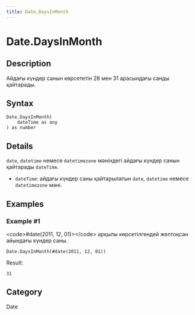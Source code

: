 ```yaml
---
title: Date.DaysInMonth
---
```


# Date.DaysInMonth


## Description

Айдағы күндер санын көрсететін 28 мен 31 арасындағы санды қайтарады.


## Syntax

```powerquery
Date.DaysInMonth(
    dateTime as any
) as number
```


## Details

<code>date</code>, <code>datetime</code> немесе <code>datetimezone</code> мәніндегі айдағы күндер санын қайтарады <code>dateTime</code>.  <ul>        <li><code>dateTime</code>: айдағы күндер саны қайтарылатын <code>date</code>, <code>datetime</code> немесе <code>datetimezone</code> мәні.</li>      </ul>


## Examples

### Example #1 
&lt;code&gt;#date(2011, 12, 01)&gt;&lt;/code&gt; арқылы көрсетілгендей желтоқсан айындағы күндер саны.
```powerquery
Date.DaysInMonth(#date(2011, 12, 01))
```

Result: 
```powerquery
31
```




## Category
Date
